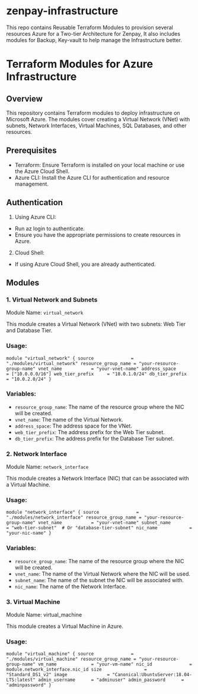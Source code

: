 # zenpay-infrastructure
This repo contains Reusable Terraform Modules to provision several resources Azure for a Two-tier Architecture for Zenpay, It also includes modules for Backup, Key-vault to help manage the Infrastructure better.

# Terraform Modules for Azure Infrastructure 

## Overview
This repository contains Terraform modules to deploy infrastructure on Microsoft Azure. The modules cover creating a Virtual Network (VNet) with subnets, Network Interfaces, Virtual Machines, SQL Databases, and other resources.

## Prerequisites
* Terraform: Ensure Terraform is installed on your local machine or use the Azure Cloud Shell.
* Azure CLI: Install the Azure CLI for authentication and resource management.

## Authentication
1. Using Azure CLI:
* Run az login to authenticate.
* Ensure you have the appropriate permissions to create  resources in Azure.
2. Cloud Shell:
* If using Azure Cloud Shell, you are already authenticated.

## Modules
### 1. Virtual Network and Subnets
Module Name: `virtual_network`

This module creates a Virtual Network (VNet) with two subnets: Web Tier and Database Tier.

### Usage:
``module "virtual_network" {
  source              = "./modules/virtual_network"
  resource_group_name = "your-resource-group-name"
  vnet_name           = "your-vnet-name"
  address_space       = ["10.0.0.0/16"]
  web_tier_prefix     = "10.0.1.0/24"
  db_tier_prefix      = "10.0.2.0/24"
}``

### Variables:
* `resource_group_name`: The name of the resource group where the NIC will be created.
* `vnet_name`: The name of the Virtual Network.
* `address_space`: The address space for the VNet.
* `web_tier_prefix`: The address prefix for the Web Tier subnet.
* `db_tier_prefix`: The address prefix for the Database Tier subnet.

### 2. Network Interface
Module Name: `network_interface`

This module creates a Network Interface (NIC) that can be associated with a Virtual Machine.

### Usage:
``module "network_interface" {
  source              = "./modules/network_interface"
  resource_group_name = "your-resource-group-name"
  vnet_name           = "your-vnet-name"
  subnet_name         = "web-tier-subnet"  # Or "database-tier-subnet"
  nic_name            = "your-nic-name"
}``

### Variables:

* `resource_group_name`: The name of the resource group where the NIC will be created.
* `vnet_name`: The name of the Virtual Network where the NIC will be used.
* `subnet_name`: The name of the subnet the NIC will be associated with.
* `nic_name`: The name of the Network Interface.

### 3. Virtual Machine
Module Name: virtual_machine

This module creates a Virtual Machine in Azure.

### Usage:
``module "virtual_machine" {
  source              = "./modules/virtual_machine"
  resource_group_name = "your-resource-group-name"
  vm_name             = "your-vm-name"
  nic_id              = module.network_interface.nic_id
  size                = "Standard_DS1_v2"
  image               = "Canonical:UbuntuServer:18.04-LTS:latest"
  admin_username      = "adminuser"
  admin_password      = "adminpassword"
}``
